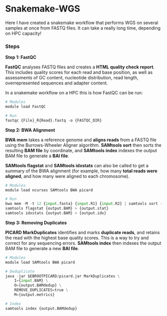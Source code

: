 # Snakemake-WGS
Here I have created a snakemake workflow that performs WGS on several samples at once from FASTQ files. It can take a really long time, depending on HPC capacity!

### Steps
**Step 1: FastQC**

**FastQC** analyses FASTQ files and creates a **HTML quality check report**. This includes quality scores for each read and base position, as well as assessments of GC content, nucleotide distribution, read length, overrepresented sequences and adapter content. 

In a snakemake workflow on a HPC this is how FastQC can be run:
```python
# Modules
module load FastQC

# Run
fastqc {File}_R{Read}.fastq -o {FASTQC_DIR}
```

**Step 2: BWA Alignment**

**BWA mem** takes a reference genome and **aligns reads** from a FASTQ file using the Burrows-Wheeler Aligner algorithm. **SAMtools sort** then sorts the resulting **BAM file** by coordinate, and **SAMtools index** indexes the output BAM file to generate a **BAI file**. 

**SAMtools flagstat** and **SAMtools idxstats** can also be called to get a summary of the BWA alignment (for example, how many **total reads were aligned**, and how many were aligned to each chromosome).

```python
# Modules
module load ncurses SAMtools BWA picard

# Run
bwa mem -M -t 12 {input.fasta} {input.R1} {input.R2} | samtools sort - -O bam | tee {output.BAM} | samtools index - {output.BAI}
samtools flagstat {output.BAM} > {output.stat} 
samtools idxstats {output.BAM} > {output.idx} 
```

**Step 3: Removing Duplicates**

**PICARD MarkDuplicates** identifies and marks **duplicate reads**, and retains the read with the highest base quality scores. This is a way to try and correct for any sequencing errors. **SAMtools index** then indexes the output BAM file to generate a new **BAI file**.

```python
# Modules
module load SAMtools BWA picard

# Deduplicate
java -jar $EBROOTPICARD/picard.jar MarkDuplicates \
    I={input.BAM} \
    O={output.BAMdedup} \
    REMOVE_DUPLICATES=true \
    M={output.metrics}

# Index
samtools index {output.BAMdedup}
```
